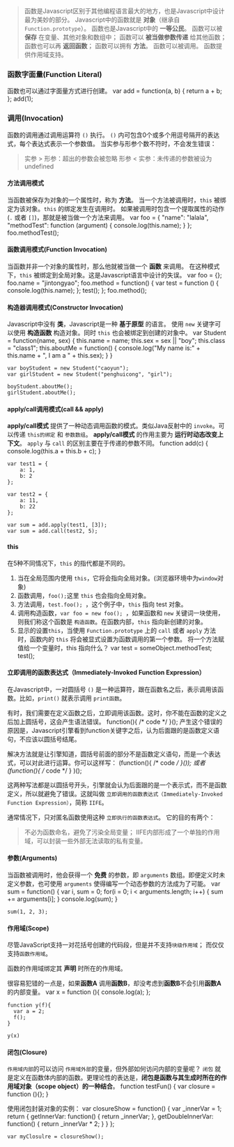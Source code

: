 > 函数是Javascript区别于其他编程语言最大的地方，也是Javascript中设计最为美妙的部分。
> Javascript中的函数就是 **对象**（继承自`Function.prototype`）。
> 函数也是Javascript中的 **一等公民**。
> 函数可以被 **保存** 在变量、其他对象和数组中；
> 函数可以 **被当做参数传递** 给其他函数；
> 函数也可以再 **返回函数**；
> 函数可以拥有 **方法**。
> 函数可以被调用。
> 函数提供作用域支持。

### 函数字面量(Function Literal)
函数也可以通过字面量方式进行创建。
		var add = function(a, b) {
			return a + b;	
		};
	add(1);

### 调用(Invocation)
函数的调用通过调用运算符 `()` 执行。
`()` 内可包含0个或多个用逗号隔开的表达式，每个表达式表示一个参数值。
当实参与形参个数不符时，不会发生错误：
> 实参 \> 形参：超出的参数会被忽略
> 形参 \< 实参：未传递的参数被设为undefined

#### 方法调用模式
当函数被保存为对象的一个属性时，称为 **方法**。
当一个方法被调用时，`this` 被绑定为该对象。`this` 的绑定发生在调用时。
如果被调用时包含一个提取属性的动作(`.` 或者 `[]`)，那就是被当做一个方法来调用。
	var foo = {
		"name": "lalala",
		"methodTest": function (argument) {
			console.log(this.name);
		}
	};
	foo.methodTest();

#### 函数调用模式(Function Invocation)
当函数并非一个对象的属性时，那么他就被当做一个 **函数** 来调用。
在这种模式下，`this` 被绑定到全局对象。这是Javascript语言中设计的失误。
	var foo = {};
	foo.name = "jintongyao";
	foo.method = function() {
		var test = function () {
			console.log(this.name);
		};
		test();
	};
	foo.method();

#### 构造器调用模式(Constructor Invocation)
Javascript中没有 **类**，Javascript是一种 **基于原型** 的语言。
使用 `new` 关键字可以使用 **构造函数** 构造对象。同时 `this` 也会被绑定到创建的对象中。
	var Student = function(name, sex) {
		this.name = name;
		this.sex = sex || "boy";
		this.class = "class1";
		this.aboutMe = function() {
			console.log("My name is:" + this.name + ",
				I am a " + this.sex);
		}
	}
	
	var boyStudent = new Student("caoyun");
	var girlStudent = new Student("penghuicong", "girl");
	
	boyStudent.aboutMe();
	girlStudent.aboutMe();

#### apply/call调用模式(call && apply)
**apply/call模式** 提供了一种动态调用函数的模式。类似Java反射中的 `invoke`。可以传递 `this的绑定` 和 `参数数组`。
**apply/call模式** 的作用主要为 **运行时动态改变上下文**。
`apply` 与 `call` 的区别主要在于传递的参数不同。
	function add(c) {
		console.log(this.a + this.b + c);
	}
	
	var test1 = {
		a: 1,
		b: 2
	};
	
	var test2 = {
		a: 11,
		b: 22
	};
	
	var sum = add.apply(test1, [3]);
	var sum = add.call(test2, 5);

#### this
在5种不同情况下，`this` 的指代都是不同的。
1. 当在全局范围内使用 `this`，它将会指向全局对象。(浏览器环境中为`window`对象)
2. 函数调用，`foo();`这里 `this` 也会指向全局对象。
3. 方法调用，`test.foo(); `，这个例子中，`this` 指向 test 对象。
4. 调用构造函数，`var foo = new foo(); `，如果函数和 `new` 关键词一块使用，则我们称这个函数是 `构造函数`。在函数内部，`this` 指向新创建的对象。
5. 显示的设置`this`，当使用 `Function.prototype` 上的 `call` 或者 `apply` 方法时，函数内的 `this` 将会被显式设置为函数调用的第一个参数。
	将一个方法赋值给一个变量时，this 指向什么？
	var test = someObject.methodTest;
	test();

#### 立即调用的函数表达式（Immediately-Invoked Function Expression）
在Javascript中，一对圆括号 `()` 是一种运算符，跟在函数名之后，表示调用该函数。比如，`print()` 就表示调用 `print函数`。

有时，我们需要在定义函数之后，立即调用该函数。这时，你不能在函数的定义之后加上圆括号，这会产生语法错误。
	function(){ /* code */ }();
产生这个错误的原因是，Javascript引擎看到function关键字之后，认为后面跟的是函数定义语句，不应该以圆括号结尾。

解决方法就是让引擎知道，圆括号前面的部分不是函数定义语句，而是一个表达式，可以对此进行运算。你可以这样写：
	(function(){
		 /* code */ 
	}());
或者
	(function(){
		 /* code */ }
	)();

这两种写法都是以圆括号开头，引擎就会认为后面跟的是一个表示式，而不是函数定义，所以就避免了错误。这就叫做 `立即调用的函数表达式（Immediately-Invoked Function Expression）`，简称 `IIFE`。

通常情况下，只对匿名函数使用这种 `立即执行的函数表达式`。
它的目的有两个：
> 不必为函数命名，避免了污染全局变量；
> IIFE内部形成了一个单独的作用域，可以封装一些外部无法读取的私有变量。

#### 参数(Arguments)
当函数被调用时，他会获得一个 **免费** 的参数，即 `arguments` 数组。即便定义时未定义参数，也可使用 `arguments` 使得编写一个动态参数的方法成为了可能。
	var sum = function() {
		var i, sum = 0;
		for(i = 0; i < arguments.length; i++) {
			sum += arguments[i];
		}
		console.log(sum);
	}
	
	sum(1, 2, 3);

#### 作用域(Scope)
尽管JavaScript支持一对花括号创建的代码段，但是并不支持`块级作用域`； 而仅仅支持`函数作用域`。

函数的作用域绑定其 **声明** 时所在的作用域。

很容易犯错的一点是，如果**函数A** 调用**函数B**，却没考虑到**函数B**不会引用**函数A**的内部变量。
	var x = function (){
	  console.log(a);
	};
	
	function y(f){
	  var a = 2;
	  f();
	}
	
	y(x)

#### 闭包(Closure)
`作用域内部`的可以访问 `作用域外部`的变量，但外部如何访问内部的变量呢？
`闭包` 就是定义在函数体内部的函数。更理论性的表达是，**闭包是函数与其生成时所在的作用域对象（scope object）的一种结合**。
	function testFun() {
	    var closure = function (){}; 
	}

使用闭包封装对象的实例：
	var closureShow = function() {
		var _innerVar = 1;
		return {
			getInnerVar: function() {
				return _innerVar;
			},
			getDoubleInnerVar: function() {
				return _innerVar * 2;
			}
		}
	};
	
	var myClosulre = closureShow();